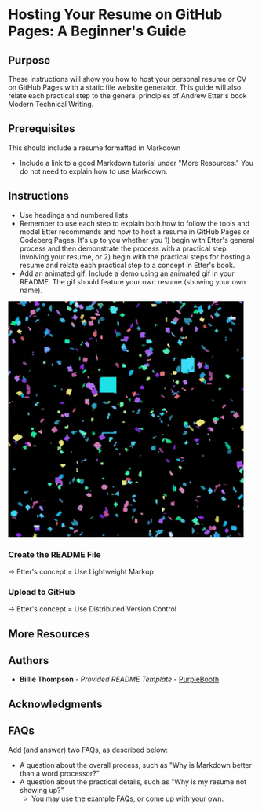 # Hosting Your Resume on GitHub Pages: A Beginner's Guide

## Purpose

These instructions will show you how to host your personal resume or CV on GitHub Pages with a static file website generator.
This guide will also relate each practical step to the general principles of Andrew Etter's book Modern Technical Writing.

## Prerequisites <!-- TODO -->
This should include a resume formatted in Markdown
- Include a link to a good Markdown tutorial under "More Resources." You do not need to explain how to use Markdown.


## Instructions <!-- TODO -->
- Use headings and numbered lists
- Remember to use each step to explain both how to follow the tools and model Etter recommends and how to host a resume in GitHub Pages or Codeberg Pages. It's up to you whether you 1) begin with Etter's general process and then demonstrate the process with a practical step involving your resume, or 2) begin with the practical steps for hosting a resume and relate each practical step to a concept in Etter's book.
- Add an animated gif: Include a demo using an animated gif in your README. The gif should feature your own resume (showing your own name).

![screenshot](https://github.com/algorizan/algorizan.github.io/blob/eca3e59836a03c353066a7c3fcfe009d68cc30ac/assets/img/confetti.gif)

### Create the README File <!-- TODO -->
-> Etter's concept = Use Lightweight Markup

### Upload to GitHub <!-- TODO -->
-> Etter's concept = Use Distributed Version Control

### <!-- TODO -->

## More Resources <!-- TODO -->
<!-- Include a Markdown tutorial and at least three other resources. -->


## Authors <!-- TODO -->
<!-- Credit template authors and group members -->

- **Billie Thompson** - *Provided README Template* - [PurpleBooth](https://github.com/PurpleBooth)


## Acknowledgments <!-- TODO -->
<!--
  - Hat tip to anyone whose code is used
  - Inspiration
  - etc
-->


## FAQs <!-- TODO -->
Add (and answer) two FAQs, as described below:
- A question about the overall process, such as "Why is Markdown better than a word processor?"
- A question about the practical details, such as "Why is my resume not showing up?"
    - You may use the example FAQs, or come up with your own.

